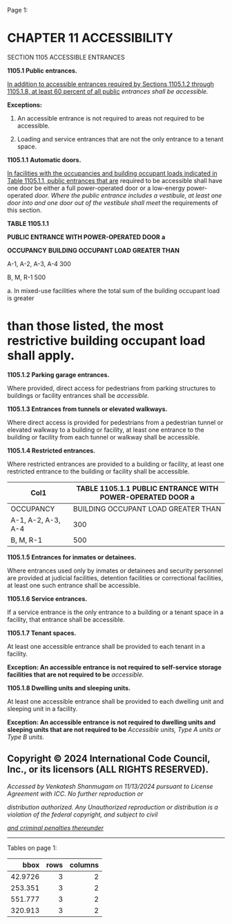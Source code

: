 Page 1:

# CHAPTER 11 ACCESSIBILITY

 SECTION 1105
 ACCESSIBLE ENTRANCES


**1105.1 Public entrances.**


[In addition to accessible entrances required by Sections 1105.1.2 through 1105.1.8, at least 60 percent of all public](http://codes.iccsafe.org/#VACC2021P1_Ch11_Sec1105.1.2)
_entrances shall be accessible._


**Exceptions:**

1. An accessible entrance is not required to areas not required to be accessible.

2. Loading and service entrances that are not the only entrance to a tenant space.

**1105.1.1** **Automatic doors.**


[In facilities with the occupancies and building occupant loads indicated in Table 1105.1.1, public entrances that are](http://codes.iccsafe.org/#VACC2021P1_Ch11_Sec1105.1.1_Tbl1105.1.1)
required to be accessible shall have one door be either a full power-operated door or a low-energy power-operated
_door. Where the public entrance includes a vestibule, at least one door into and one door out of the vestibule shall meet_
the requirements of this section.

**TABLE 1105.1.1**

**PUBLIC ENTRANCE WITH POWER-OPERATED DOOR** **a**

**OCCUPANCY** **BUILDING OCCUPANT LOAD GREATER THAN**

A-1, A-2, A-3, A-4 300

B, M, R-1 500

a. In mixed-use facilities where the total sum of the building occupant load is greater

# than those listed, the most restrictive building occupant load shall apply.

**1105.1.2 Parking garage entrances.**

Where provided, direct access for pedestrians from parking structures to buildings or facility entrances shall be
_accessible._

**1105.1.3 Entrances from tunnels or elevated walkways.**

Where direct access is provided for pedestrians from a pedestrian tunnel or elevated walkway to a building or facility, at
least one entrance to the building or facility from each tunnel or walkway shall be accessible.

**1105.1.4 Restricted entrances.**

Where restricted entrances are provided to a building or facility, at least one restricted entrance to the building or facility
shall be accessible.

|Col1|TABLE 1105.1.1 PUBLIC ENTRANCE WITH POWER-OPERATED DOOR a|
|---|---|
|OCCUPANCY|BUILDING OCCUPANT LOAD GREATER THAN|
|A-1, A-2, A-3, A-4|300|
|B, M, R-1|500|


**1105.1.5 Entrances for inmates or detainees.**


Where entrances used only by inmates or detainees and security personnel are provided at judicial facilities, detention
facilities or correctional facilities, at least one such entrance shall be accessible.

**1105.1.6 Service entrances.**

If a service entrance is the only entrance to a building or a tenant space in a facility, that entrance shall be accessible.

**1105.1.7 Tenant spaces.**

At least one accessible entrance shall be provided to each tenant in a facility.

**Exception: An accessible entrance is not required to self-service storage facilities that are not required to be**
_accessible._

**1105.1.8 Dwelling units and sleeping units.**

At least one accessible entrance shall be provided to each dwelling unit and sleeping unit in a facility.

**Exception: An accessible entrance is not required to dwelling units and sleeping units that are not required to be**
_Accessible units, Type A units or Type B units._

## Copyright © 2024 International Code Council, Inc., or its licensors (ALL RIGHTS RESERVED).

_Accessed by Venkatesh Shanmugam on 11/13/2024 pursuant to License Agreement with ICC. No further reproduction or_

_distribution authorized. Any Unauthorized reproduction or distribution is a violation of the federal copyright, and subject to civil_

_[and criminal penalties thereunder](http://codes.iccsafe.org/content/VACC2021P1/chapter-11-accessibility#VACC2021P1_Ch11_Sec1105)_


-----



Tables on page 1:

|     bbox |   rows |   columns |
|---------:|-------:|----------:|
|  42.9726 |      3 |         2 |
| 253.351  |      3 |         2 |
| 551.777  |      3 |         2 |
| 320.913  |      3 |         2 |

